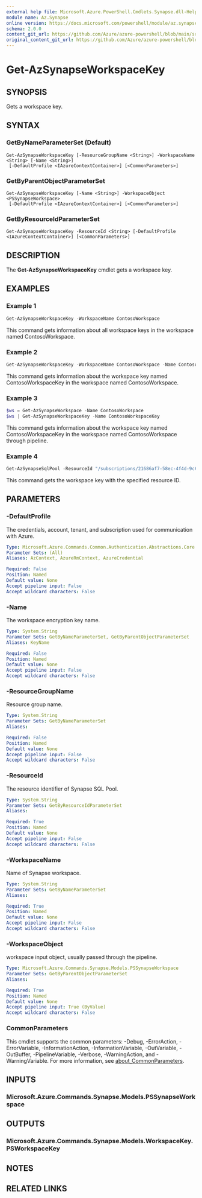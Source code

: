 ```yaml
---
external help file: Microsoft.Azure.PowerShell.Cmdlets.Synapse.dll-Help.xml
module name: Az.Synapse
online version: https://docs.microsoft.com/powershell/module/az.synapse/get-azsynapseworkspacekey
schema: 2.0.0
content_git_url: https://github.com/Azure/azure-powershell/blob/main/src/Synapse/Synapse/help/Get-AzSynapseWorkspaceKey.md
original_content_git_url: https://github.com/Azure/azure-powershell/blob/main/src/Synapse/Synapse/help/Get-AzSynapseWorkspaceKey.md
---
```


# Get-AzSynapseWorkspaceKey

## SYNOPSIS
Gets a workspace key.

## SYNTAX

### GetByNameParameterSet (Default)
```
Get-AzSynapseWorkspaceKey [-ResourceGroupName <String>] -WorkspaceName <String> [-Name <String>]
 [-DefaultProfile <IAzureContextContainer>] [<CommonParameters>]
```

### GetByParentObjectParameterSet
```
Get-AzSynapseWorkspaceKey [-Name <String>] -WorkspaceObject <PSSynapseWorkspace>
 [-DefaultProfile <IAzureContextContainer>] [<CommonParameters>]
```

### GetByResourceIdParameterSet
```
Get-AzSynapseWorkspaceKey -ResourceId <String> [-DefaultProfile <IAzureContextContainer>] [<CommonParameters>]
```

## DESCRIPTION
The **Get-AzSynapseWorkspaceKey** cmdlet gets a workspace key.

## EXAMPLES

### Example 1
```powershell
Get-AzSynapseWorkspaceKey -WorkspaceName ContosoWorkspace
```

This command gets information about all workspace keys in the workspace named ContosoWorkspace.

### Example 2
```powershell
Get-AzSynapseWorkspaceKey -WorkspaceName ContosoWorkspace -Name ContosoWorkspaceKey
```

This command gets information about the workspace key named ContosoWorkspaceKey in the workspace named ContosoWorkspace.

### Example 3
```powershell
$ws = Get-AzSynapseWorkspace -Name ContosoWorkspace
$ws | Get-AzSynapseWorkspaceKey -Name ContosoWorkspaceKey
```

This command gets information about the workspace key named ContosoWorkspaceKey in the workspace named ContosoWorkspace through pipeline.

### Example 4
```powershell
Get-AzSynapseSqlPool -ResourceId "/subscriptions/21686af7-58ec-4f4d-9c68-f431f4db4edd/resourceGroups/ContosoResourceGroup/providers/Microsoft.Synapse/workspaces/ContosoWorkspace/keys/ContosoWorkspaceKey"
```

This command gets the workspace key with the specified resource ID.

## PARAMETERS

### -DefaultProfile
The credentials, account, tenant, and subscription used for communication with Azure.

```yaml
Type: Microsoft.Azure.Commands.Common.Authentication.Abstractions.Core.IAzureContextContainer
Parameter Sets: (All)
Aliases: AzContext, AzureRmContext, AzureCredential

Required: False
Position: Named
Default value: None
Accept pipeline input: False
Accept wildcard characters: False
```

### -Name
The workspace encryption key name.

```yaml
Type: System.String
Parameter Sets: GetByNameParameterSet, GetByParentObjectParameterSet
Aliases: KeyName

Required: False
Position: Named
Default value: None
Accept pipeline input: False
Accept wildcard characters: False
```

### -ResourceGroupName
Resource group name.

```yaml
Type: System.String
Parameter Sets: GetByNameParameterSet
Aliases:

Required: False
Position: Named
Default value: None
Accept pipeline input: False
Accept wildcard characters: False
```

### -ResourceId
The resource identifier of Synapse SQL Pool.

```yaml
Type: System.String
Parameter Sets: GetByResourceIdParameterSet
Aliases:

Required: True
Position: Named
Default value: None
Accept pipeline input: False
Accept wildcard characters: False
```

### -WorkspaceName
Name of Synapse workspace.

```yaml
Type: System.String
Parameter Sets: GetByNameParameterSet
Aliases:

Required: True
Position: Named
Default value: None
Accept pipeline input: False
Accept wildcard characters: False
```

### -WorkspaceObject
workspace input object, usually passed through the pipeline.

```yaml
Type: Microsoft.Azure.Commands.Synapse.Models.PSSynapseWorkspace
Parameter Sets: GetByParentObjectParameterSet
Aliases:

Required: True
Position: Named
Default value: None
Accept pipeline input: True (ByValue)
Accept wildcard characters: False
```

### CommonParameters
This cmdlet supports the common parameters: -Debug, -ErrorAction, -ErrorVariable, -InformationAction, -InformationVariable, -OutVariable, -OutBuffer, -PipelineVariable, -Verbose, -WarningAction, and -WarningVariable. For more information, see [about_CommonParameters](http://go.microsoft.com/fwlink/?LinkID=113216).

## INPUTS

### Microsoft.Azure.Commands.Synapse.Models.PSSynapseWorkspace

## OUTPUTS

### Microsoft.Azure.Commands.Synapse.Models.WorkspaceKey.PSWorkspaceKey

## NOTES

## RELATED LINKS
